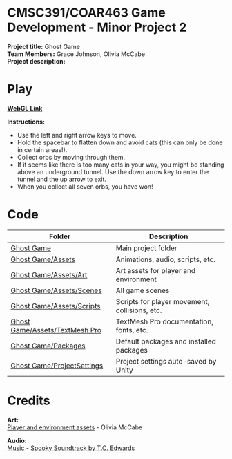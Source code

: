 # CMSC391/COAR463 Game Development - Minor Project 2
**Project title:** Ghost Game   
**Team Members:** Grace Johnson, Olivia McCabe  
**Project description:**  

# Play
**[WebGL Link](https://play.unity.com/mg/other/ghost_game)**  

**Instructions:**  
- Use the left and right arrow keys to move.
- Hold the spacebar to flatten down and avoid cats (this can only be done in certain areas!).
- Collect orbs by moving through them.
- If it seems like there is too many cats in your way, you might be standing above an underground tunnel. Use the down arrow key to enter the tunnel and the up arrow to exit.
- When you collect all seven orbs, you have won!

# Code
| Folder | Description |
|---|---|
| [Ghost Game](Ghost%20Game) | Main project folder |
| [Ghost Game/Assets](Ghost%20Game/Assets) | Animations, audio, scripts, etc. |
| [Ghost Game/Assets/Art](Ghost%20Game/Assets/Art) | Art assets for player and environment |
| [Ghost Game/Assets/Scenes](Ghost%20Game/Assets/Scenes) | All game scenes |
| [Ghost Game/Assets/Scripts](Ghost%20Game/Assets/Scripts) | Scripts for player movement, collisions, etc. |
| [Ghost Game/Assets/TextMesh Pro](Ghost%20Game/Assets/TextMesh%20Pro) | TextMesh Pro documentation, fonts, etc. |
| [Ghost Game/Packages](Ghost%20Game/Packages) | Default packages and installed packages |
| [Ghost Game/ProjectSettings](Ghost%20Game/ProjectSettings) | Project settings auto-saved by Unity |

# Credits  
**Art:**  
[Player and environment assets](Ghost%20Game/Assets/Art) - Olivia McCabe  

**Audio:**  
[Music](Ghost%20Game/Assets/Spooky%20Soundtrack%20-%20T.C.%20Edwards) - [Spooky Soundtrack by T.C. Edwards](https://assetstore.unity.com/packages/audio/music/spooky-soundtrack-183507)

